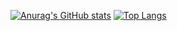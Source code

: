 [![Anurag's GitHub stats](https://github-readme-stats.vercel.app/api?username=S8msGITcode)](https://github.com/anuraghazra/github-readme-stats)
[![Top Langs](https://github-readme-stats.vercel.app/api/top-langs/?username=s8msgitcode&langs_count=8)](https://github.com/anuraghazra/github-readme-stats)
